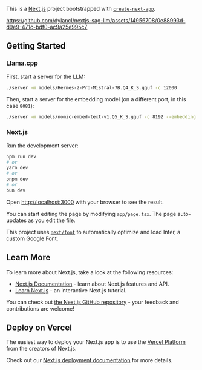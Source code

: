 This is a [Next.js](https://nextjs.org/) project bootstrapped with [`create-next-app`](https://github.com/vercel/next.js/tree/canary/packages/create-next-app).



https://github.com/dylancl/nextjs-sag-llm/assets/14956708/0e88993d-d9e9-471c-bdf0-ac9a25e995c7



## Getting Started

### Llama.cpp

First, start a server for the LLM:

```bash
./server -m models/Hermes-2-Pro-Mistral-7B.Q4_K_S.gguf -c 12000
```

Then, start a server for the embedding model (on a different port, in this case `8081`):

```bash
./server -m models/nomic-embed-text-v1.Q5_K_S.gguf -c 8192 --embedding --port 8081
```

### Next.js

Run the development server:

```bash
npm run dev
# or
yarn dev
# or
pnpm dev
# or
bun dev
```

Open [http://localhost:3000](http://localhost:3000) with your browser to see the result.

You can start editing the page by modifying `app/page.tsx`. The page auto-updates as you edit the file.

This project uses [`next/font`](https://nextjs.org/docs/basic-features/font-optimization) to automatically optimize and load Inter, a custom Google Font.

## Learn More

To learn more about Next.js, take a look at the following resources:

- [Next.js Documentation](https://nextjs.org/docs) - learn about Next.js features and API.
- [Learn Next.js](https://nextjs.org/learn) - an interactive Next.js tutorial.

You can check out [the Next.js GitHub repository](https://github.com/vercel/next.js/) - your feedback and contributions are welcome!

## Deploy on Vercel

The easiest way to deploy your Next.js app is to use the [Vercel Platform](https://vercel.com/new?utm_medium=default-template&filter=next.js&utm_source=create-next-app&utm_campaign=create-next-app-readme) from the creators of Next.js.

Check out our [Next.js deployment documentation](https://nextjs.org/docs/deployment) for more details.

